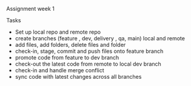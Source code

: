Assignment week 1 

Tasks 
- Set up local repo and remote repo 
- create branches (feature , dev, delivery , qa, main) local and remote
- add files, add folders, delete files and folder
- check-in, stage, commit and push files onto feature branch
- promote code from feature to dev branch
- check-out the latest code from remote to local dev branch
- check-in and handle merge conflict
- sync code with latest changes across all branches

